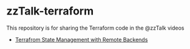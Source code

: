 # zzTalk-terraform

This repository is for sharing the Terraform code in the @zzTalk videos

- [Terrafrom State Management with Remote Backends](./terraform-state/)
